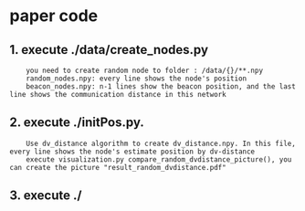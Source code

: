 # paper code


## 1. execute ./data/create_nodes.py
        you need to create random node to folder : /data/{}/**.npy
        random_nodes.npy: every line shows the node's position
        beacon_nodes.npy: n-1 lines show the beacon position, and the last line shows the communication distance in this network

## 2. execute ./initPos.py.
        Use dv_distance algorithm to create dv_distance.npy. In this file, every line shows the node's estimate position by dv-distance
        execute visualization.py compare_random_dvdistance_picture(), you can create the picture "result_random_dvdistance.pdf"

## 3. execute ./